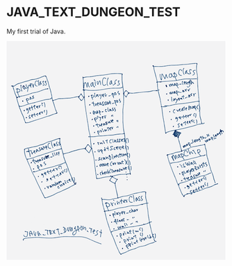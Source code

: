 # JAVA_TEXT_DUNGEON_TEST
My first trial of Java.

<img alt="uml" src="https://github.com/piteredo/JAVA_TEXT_DUNGEON_TEST/blob/master/uml.png" />
